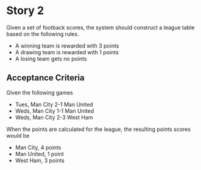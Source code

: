 # Story 2

Given a set of footback scores, the system should construct a league table based on the following rules.

- A winning team is rewarded with 3 points
- A drawing team is rewarded with 1 points
- A losing team gets no points

## Acceptance Criteria

Given the following games 

- Tues, Man City 2-1 Man United
- Weds, Man City 1-1 Man United 
- Weds, Man City 2-3 West Ham

When the points are calculated for the league, the resulting points scores would be

- Man City, 4 points
- Man United, 1 point
- West Ham, 3 points
